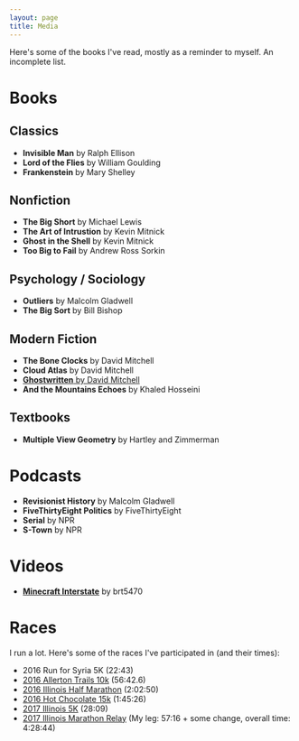 ```yaml
---
layout: page
title: Media
---
```


Here's some of the books I've read, mostly as a reminder to myself. An incomplete list.

# Books

## Classics
* __Invisible Man__ by Ralph Ellison
* __Lord of the Flies__ by William Goulding
* __Frankenstein__ by Mary Shelley

## Nonfiction
* __The Big Short__ by Michael Lewis
* __The Art of Intrustion__ by Kevin Mitnick
* __Ghost in the Shell__ by Kevin Mitnick
* __Too Big to Fail__ by Andrew Ross Sorkin

## Psychology / Sociology
* __Outliers__ by Malcolm Gladwell
* __The Big Sort__ by Bill Bishop

## Modern Fiction
* __The Bone Clocks__ by David Mitchell
* __Cloud Atlas__ by David Mitchell
* [__Ghostwritten__ by David Mitchell](http://mohsaad.com/2017/05/27/Ghostwritten-Connections/)
* __And the Mountains Echoes__ by Khaled Hosseini

## Textbooks
* __Multiple View Geometry__ by Hartley and Zimmerman

# Podcasts
* __Revisionist History__ by Malcolm Gladwell
* __FiveThirtyEight Politics__ by FiveThirtyEight
* __Serial__ by NPR
* __S-Town__ by NPR

# Videos
* [__Minecraft Interstate__](https://www.youtube.com/watch?v=asImTDkPWKA) by brt5470

# Races

I run a lot. Here's some of the races I've participated in (and their times):

* 2016 Run for Syria 5K (22:43)
* [2016 Allerton Trails 10k](http://www.allertonraces.com) (56:42.6)
* [2016 Illinois Half Marathon](http://illinoismarathon.com) (2:02:50)
* [2016 Hot Chocolate 15k](https://www.hotchocolate15k.com/chicago) (1:45:26)
* [2017 Illinois 5K](http://illinoismarathon.com) (28:09)
* [2017 Illinois Marathon Relay](http://illinoismarathon.com) (My leg: 57:16 + some change, overall time: 4:28:44)

